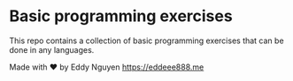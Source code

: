 # Basic programming exercises

This repo contains a collection of basic programming exercises that can be done in any languages.

Made with ♥ by Eddy Nguyen
https://eddeee888.me
